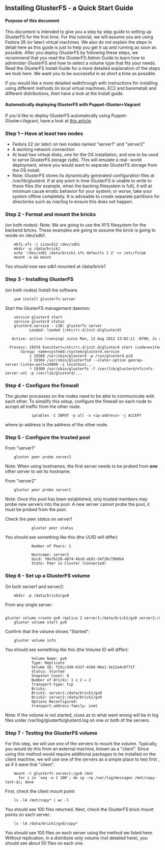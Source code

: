 Installing GlusterFS - a Quick Start Guide
-------

#### Purpose of this document
This document is intended to give you a step by step guide to setting up
GlusterFS for the first time. For this tutorial, we will assume you are
using Fedora 26 (or later) virtual machines.
We also do not explain the steps in detail here as this guide is just to help
you get it up and running as soon as possible.
After you deploy GlusterFS by following these steps,
we recommend that you read the GlusterFS Admin Guide to learn how to
administer GlusterFS and how to select a volume type that fits your
needs. Read the GlusterFS Install Guide for a more detailed explanation
of the steps we took here. We want you to be successful in as short a
time as possible.

If you would like a more detailed walkthrough with instructions for
installing using different methods (in local virtual machines, EC2 and
baremetal) and different distributions, then have a look at the Install
guide.

#### Automatically deploying GlusterFS with Puppet-Gluster+Vagrant

If you'd like to deploy GlusterFS automatically using
Puppet-Gluster+Vagrant, have a look at [this
article](https://ttboj.wordpress.com/2014/01/08/automatically-deploying-glusterfs-with-puppet-gluster-vagrant/).


### Step 1 – Have at least two nodes

-   Fedora 22 (or later) on two nodes named "server1" and "server2"
-   A working network connection
-   At least two virtual disks, one for the OS installation, and one to be
    used to serve GlusterFS storage (sdb). This will emulate a real-
    world deployment, where you would want to separate GlusterFS storage
    from the OS install.
-   Note: GlusterFS stores its dynamically generated configuration files
    at /var/lib/glusterd. If at any point in time GlusterFS is unable to
    write to these files (for example, when the backing filesystem is full),
    it will at minimum cause erratic behavior for your system; or worse,
    take your system offline completely. It is advisable to create separate
    partitions for directories such as /var/log to ensure this does not happen.


### Step 2 - Format and mount the bricks

(on both nodes): Note: We are going to use the XFS filesystem for the backend bricks.
These examples are going to assume the brick is going to reside on /dev/sdb1.

		mkfs.xfs -i size=512 /dev/sdb1
		mkdir -p /data/brick1
		echo '/dev/sdb1 /data/brick1 xfs defaults 1 2' >> /etc/fstab
		mount -a && mount

You should now see sdb1 mounted at /data/brick1


### Step 3 - Installing GlusterFS

(on both nodes) Install the software

		yum install glusterfs-server

Start the GlusterFS management daemon:

		service glusterd start
		service glusterd status
		glusterd.service - LSB: glusterfs server
		       Loaded: loaded (/etc/rc.d/init.d/glusterd)
		   Active: active (running) since Mon, 13 Aug 2012 13:02:11 -0700; 2s ago
		  Process: 19254 ExecStart=/etc/rc.d/init.d/glusterd start (code=exited, status=0/SUCCESS)
		   CGroup: name=systemd:/system/glusterd.service
		       ├ 19260 /usr/sbin/glusterd -p /run/glusterd.pid
		       ├ 19304 /usr/sbin/glusterfsd --xlator-option georep-server.listen-port=24009 -s localhost...
		       └ 19309 /usr/sbin/glusterfs -f /var/lib/glusterd/nfs/nfs-server.vol -p /var/lib/glusterd/...


        
### Step 4 - Configure the firewall

The gluster processes on the nodes need to be able to communicate with each other.
To simplify this setup, configure the firewall on each node to accept all traffic from the other node.

                iptables -I INPUT -p all -s <ip-address> -j ACCEPT

where ip-address is the address of the other node.


### Step 5 - Configure the trusted pool

From "server1"

		gluster peer probe server2

Note: When using hostnames, the first server needs to be probed from
***one*** other server to set its hostname.

From "server2"

		gluster peer probe server1

Note: Once this pool has been established, only trusted members may
probe new servers into the pool. A new server cannot probe the pool, it
must be probed from the pool.

Check the peer status on server1

                gluster peer status

You should see something like this (the UUID will differ)

                Number of Peers: 1

                Hostname: server2
                Uuid: f0e7b138-4874-4bc0-ab91-54f20c7068b4
                State: Peer in Cluster (Connected)


### Step 6 - Set up a GlusterFS volume

On both server1 and server2:

		mkdir -p /data/brick1/gv0

From any single server:

		gluster volume create gv0 replica 2 server1:/data/brick1/gv0 server2:/data/brick1/gv0
		gluster volume start gv0

Confirm that the volume shows "Started":

		gluster volume info


You should see something like this (the Volume ID will differ):

                Volume Name: gv0
                Type: Replicate
                Volume ID: f25cc3d8-631f-41bd-96e1-3e22a4c6f71f
                Status: Started
                Snapshot Count: 0
                Number of Bricks: 1 x 2 = 2
                Transport-type: tcp
                Bricks:
                Brick1: server1:/data/brick1/gv0
                Brick2: server2:/data/brick1/gv0
                Options Reconfigured:
                transport.address-family: inet


Note: If the volume is not started, clues as to what went wrong will be
in log files under /var/log/glusterfs/glusterd.log on one or both of the servers.


### Step 7 - Testing the GlusterFS volume

For this step, we will use one of the servers to mount the volume.
Typically, you would do this from an external machine, known as a
"client". Since using this method would require additional packages to
be installed on the client machine, we will use one of the servers as
a simple place to test first , as if it were that "client".

		mount -t glusterfs server1:/gv0 /mnt
		  for i in `seq -w 1 100`; do cp -rp /var/log/messages /mnt/copy-test-$i; done

First, check the client mount point:

		ls -lA /mnt/copy* | wc -l

You should see 100 files returned. Next, check the GlusterFS brick mount
points on each server:

		ls -lA /data/brick1/gv0/copy*

You should see 100 files on each server using the method we listed here.
Without replication, in a distribute only volume (not detailed here), you
should see about 50 files on each one.

